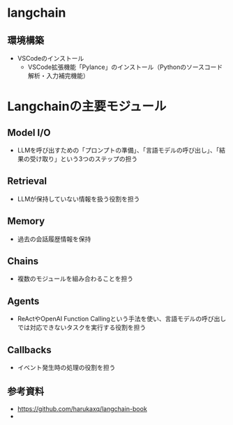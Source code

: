 # langchain

## 環境構築
- VSCodeのインストール
  - VSCode拡張機能「Pylance」のインストール（Pythonのソースコード解析・入力補完機能）

# Langchainの主要モジュール

## Model I/O
- LLMを呼び出すための「プロンプトの準備」、「言語モデルの呼び出し」、「結果の受け取り」という3つのステップの担う
## Retrieval
- LLMが保持していない情報を扱う役割を担う
## Memory
- 過去の会話履歴情報を保持
## Chains
- 複数のモジュールを組み合わることを担う
## Agents
- ReActやOpenAI Function Callingという手法を使い、言語モデルの呼び出しでは対応できないタスクを実行する役割を担う
## Callbacks
- イベント発生時の処理の役割を担う

## 参考資料

- https://github.com/harukaxq/langchain-book
- 